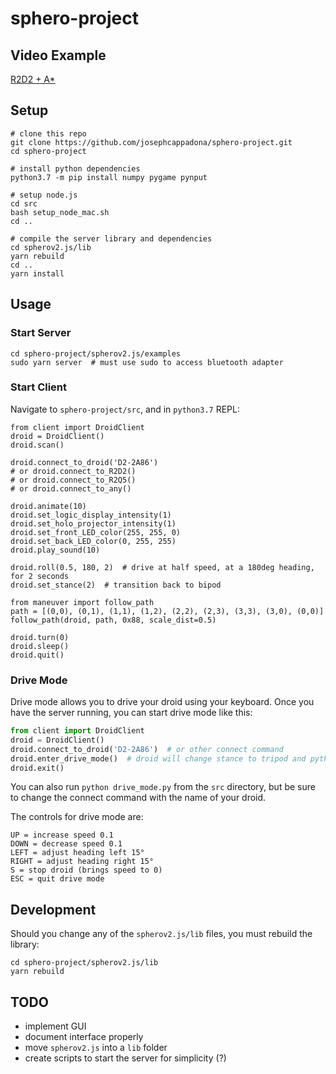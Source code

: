 # sphero-project

## Video Example
[R2D2 + A*](https://www.youtube.com/watch?v=qjIhtkhbPT8)

## Setup
```
# clone this repo
git clone https://github.com/josephcappadona/sphero-project.git
cd sphero-project

# install python dependencies
python3.7 -m pip install numpy pygame pynput

# setup node.js
cd src
bash setup_node_mac.sh
cd ..

# compile the server library and dependencies
cd spherov2.js/lib
yarn rebuild
cd ..
yarn install
```

## Usage

### Start Server
```
cd sphero-project/spherov2.js/examples
sudo yarn server  # must use sudo to access bluetooth adapter
```

### Start Client
Navigate to `sphero-project/src`, and in `python3.7` REPL:
```
from client import DroidClient
droid = DroidClient()
droid.scan()

droid.connect_to_droid('D2-2A86')
# or droid.connect_to_R2D2()
# or droid.connect_to_R2Q5()
# or droid.connect_to_any()

droid.animate(10)
droid.set_logic_display_intensity(1)
droid.set_holo_projector_intensity(1)
droid.set_front_LED_color(255, 255, 0)
droid.set_back_LED_color(0, 255, 255)
droid.play_sound(10)

droid.roll(0.5, 180, 2)  # drive at half speed, at a 180deg heading, for 2 seconds
droid.set_stance(2)  # transition back to bipod

from maneuver import follow_path
path = [(0,0), (0,1), (1,1), (1,2), (2,2), (2,3), (3,3), (3,0), (0,0)]
follow_path(droid, path, 0x88, scale_dist=0.5)

droid.turn(0)
droid.sleep()
droid.quit()
```

### Drive Mode

Drive mode allows you to drive your droid using your keyboard. Once you have the server running, you can start drive mode like this:

```python
from client import DroidClient
droid = DroidClient()
droid.connect_to_droid('D2-2A86')  # or other connect command
droid.enter_drive_mode()  # droid will change stance to tripod and python will start accepting keystrokes
droid.exit()
```

You can also run `python drive_mode.py` from the `src` directory, but be sure to change the connect command with the name of your droid.

The controls for drive mode are:

```
UP = increase speed 0.1
DOWN = decrease speed 0.1
LEFT = adjust heading left 15°
RIGHT = adjust heading right 15°
S = stop droid (brings speed to 0)
ESC = quit drive mode
```

## Development

Should you change any of the `spherov2.js/lib` files, you must rebuild the library:

```
cd sphero-project/spherov2.js/lib
yarn rebuild
```

## TODO

* implement GUI
* document interface properly
* move `spherov2.js` into a `lib` folder
* create scripts to start the server for simplicity (?)

